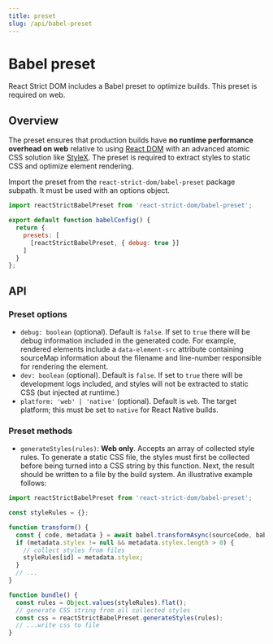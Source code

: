 ```yaml
---
title: preset
slug: /api/babel-preset
---
```


# Babel preset

<p className="text-xl">React Strict DOM includes a Babel preset to optimize builds. This preset is required on web.</p>

## Overview

The preset ensures that production builds have **no runtime performance overhead on web** relative to using [React DOM](https://react.dev/) with an advanced atomic CSS solution like [StyleX](https://stylexjs.com). The preset is required to extract styles to static CSS and optimize element rendering.

Import the preset from the `react-strict-dom/babel-preset` package subpath. It must be used with an options object.


```js title="babel.config.dom.js"
import reactStrictBabelPreset from 'react-strict-dom/babel-preset';

export default function babelConfig() {
  return {
    presets: [
      [reactStrictBabelPreset, { debug: true }]
    ]
  }
};
```

## API

### Preset options

* `debug: boolean` (optional). Default is `false`. If set to `true` there will be debug information included in the generated code. For example, rendered elements include a `data-element-src` attribute containing sourceMap information about the filename and line-number responsible for rendering the element.
* `dev: boolean` (optional). Default is `false`. If set to `true` there will be development logs included, and styles will not be extracted to static CSS (but injected at runtime.)
* `platform: 'web' | 'native'` (optional). Default is `web`. The target platform; this must be set to `native` for React Native builds.

### Preset methods

* `generateStyles(rules)`: **Web only**. Accepts an array of collected style rules. To generate a static CSS file, the styles must first be collected before being turned into a CSS string by this function. Next, the result should be written to a file by the build system. An illustrative example follows:

```js
import reactStrictBabelPreset from 'react-strict-dom/babel-preset';

const styleRules = {};

function transform() {
  const { code, metadata } = await babel.transformAsync(sourceCode, babelConfig);
  if (metadata.stylex != null && metadata.stylex.length > 0) {
    // collect styles from files
    styleRules[id] = metadata.stylex;
  }
  // ...
}

function bundle() {
  const rules = Object.values(styleRules).flat();
  // generate CSS string from all collected styles
  const css = reactStrictBabelPreset.generateStyles(rules);
  // ...write css to file
}
```

